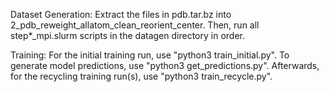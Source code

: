 Dataset Generation:
Extract the files in pdb.tar.bz into 2_pdb_reweight_allatom_clean_reorient_center.  Then, run all step*_mpi.slurm scripts in the datagen directory in order.

Training:
For the initial training run, use "python3 train_initial.py".  To generate model predictions, use "python3 get_predictions.py".  Afterwards, for the recycling training run(s), use "python3 train_recycle.py". 
